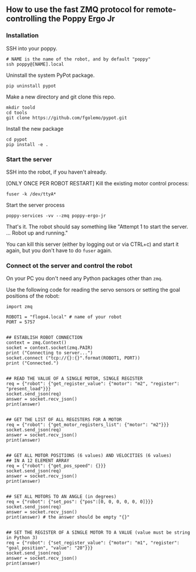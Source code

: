 ## How to use the fast ZMQ protocol for remote-controlling the Poppy Ergo Jr

### Installation

SSH into your poppy.

    # NAME is the name of the robot, and by default "poppy"
    ssh poppy@[NAME].local 

Uninstall the system PyPot package.

    pip uninstall pypot
    
Make a new directory and git clone this repo.

    mkdir toold
    cd tools
    git clone https://github.com/fgolemo/pypot.git
    
Install the new package

    cd pypot
    pip install -e .
    
### Start the server

SSH into the robot, if you haven't already.

\[ONLY ONCE PER ROBOT RESTART\] Kill the existing motor control process:

    fuser -k /dev/ttyA*
    
Start the server process

    poppy-services -vv --zmq poppy-ergo-jr
    
That's it. The robot should say something like "Attempt 1 to start the server. ... Robot up and running."

You can kill this server (either by logging out or via CTRL+c) and start it again, but you don't have to do `fuser` again.

### Connect ot the server and control the robot

On your PC you don't need any Python packages other than `zmq`.

Use the following code for reading the servo sensors or setting the goal positions of the robot:

    import zmq
    
    ROBOT1 = "flogo4.local" # name of your robot
    PORT = 5757


    ## ESTABLISH ROBOT CONNECTION    
    context = zmq.Context()
    socket = context.socket(zmq.PAIR)
    print ("Connecting to server...")
    socket.connect ("tcp://{}:{}".format(ROBOT1, PORT))
    print ("Connected.")
    
    
    ## READ THE VALUE OF A SINGLE MOTOR, SINGLE REGISTER
    req = {"robot": {"get_register_value": {"motor": "m2", "register": "present_load"}}}
    socket.send_json(req)
    answer = socket.recv_json()
    print(answer)
    
    
    ## GET THE LIST OF ALL REGISTERS FOR A MOTOR
    req = {"robot": {"get_motor_registers_list": {"motor": "m2"}}}
    socket.send_json(req)
    answer = socket.recv_json()
    print(answer)

    
    ## GET ALL MOTOR POSITIONS (6 values) AND VELOCITIES (6 values) 
    ## IN A 12 ELEMENT ARRAY    
    req = {"robot": {"get_pos_speed": {}}}
    socket.send_json(req)
    answer = socket.recv_json()
    print(answer)


    ## SET ALL MOTORS TO AN ANGLE (in degrees)
    req = {"robot": {"set_pos": {"pos":[0, 0, 0, 0, 0, 0]}}}
    socket.send_json(req)
    answer = socket.recv_json()
    print(answer) # the answer should be empty "{}"
    
    
    ## SET THE REGISTER OF A SINGLE MOTOR TO A VALUE (value must be string in Python 3)
    req = {"robot": {"set_register_value": {"motor": "m1", "register": "goal_position", "value": "20"}}}
    socket.send_json(req)
    answer = socket.recv_json()
    print(answer)

